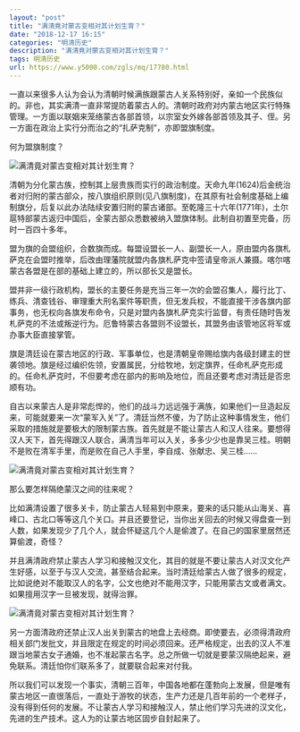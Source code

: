 ```yaml
---
layout: "post"
title: "满清竟对蒙古变相对其计划生育？"
date: "2018-12-17 16:15"
categories: "明清历史"
description: "满清竟对蒙古变相对其计划生育？"
tags: 明清历史
url: https://www.y5000.com/zgls/mq/17780.html
---
```






一直以来很多人认为会认为清朝时候满族跟蒙古人关系特别好，亲如一个民族似的。非也，其实满清一直非常提防着蒙古人的。清朝时政府对内蒙古地区实行特殊管理。一方面以联姻来笼络蒙古各部首领，以宗室女外嫁各部首领及其子、侄。另一方面在政治上实行分而治之的“扎萨克制”，亦即盟旗制度。

何为盟旗制度？

![满清竟对蒙古变相对其计划生育？](/uploads/allimg/170323/6-1F32313402AJ.JPG)

清朝为分化蒙古族，控制其上层贵族而实行的政治制度。天命九年(1624)后金统治者对归附的蒙古部众，按八旗组织原则(见八旗制度)，在其原有社会制度基础上编制旗分，后复以此办法陆续安置归附的蒙古诸部。至乾隆三十六年(1771年)，土尔扈特部蒙古返归中国后，全蒙古部众悉数被纳入盟旗体制。此制自初置至完备，历时一百四十多年。

盟为旗的会盟组织，合数旗而成。每盟设盟长一人、副盟长一人，原由盟内各旗札萨克在会盟时推举，后改由理藩院就盟内各旗札萨克中签请皇帝派人兼摄。喀尔喀蒙古各盟是在部的基础上建立的，所以部长又是盟长。

盟并非一级行政机构，盟长的主要任务是充当三年一次的会盟召集人，履行比丁、练兵、清查钱谷、审理重大刑名案件等职责，但无发兵权，不能直接干涉各旗内部事务，也无权向各旗发布命令，只是对盟内各旗札萨克实行监督，有责任随时告发札萨克的不法或叛逆行为。厄鲁特蒙古各盟则不设盟长，其盟务由该管地区将军或办事大臣直接掌管。

旗是清廷设在蒙古地区的行政、军事单位，也是清朝皇帝赐给旗内各级封建主的世袭领地。旗是经过编织佐领，安置属民，分给牧地，划定旗界，任命札萨克形成的。任命札萨克时，不但要考虑在部内的影响及地位，而且还要考虑对清廷是否忠顺有功。

自古以来蒙古人是非常彪悍的，他们的战斗力远远强于满族，如果他们一旦造起反来，可能就要来一次“蒙军入关”了。清廷当然不傻，为了防止这种事情发生，他们采取的措施就是要极大的限制蒙古族。首先就是不能让蒙古人和汉人往来。要想得汉人天下，首先得跟汉人联合，满清当年可以入关，多多少少也是靠吴三桂。明朝不是败在清军手里，而是败在自己人手里，李自成、张献忠、吴三桂……

![满清竟对蒙古变相对其计划生育？](/uploads/allimg/170323/6-1F32313405L18.JPG)

那么要怎样隔绝蒙汉之间的往来呢？

比如满清设置了很多关卡，防止蒙古人轻易到中原来，要来的话只能从山海关、喜峰口、古北口等等这几个关口。并且还要登记，当你出关回去的时候又得盘查一到人数，如果发现少了几个人，就会怀疑这几个人是偷渡了。在自己的国家里居然还算偷渡，奇怪？

并且满清政府禁止蒙古人学习和接触汉文化，其目的就是不要让蒙古人对汉文化产生好感，以至于与汉人交流，甚至结合起来。当时清廷给蒙古人做了很多的规定，比如说绝对不能取汉人的名字，公文也绝对不能用汉字，只能用蒙古文或者满文。如果擅用汉字一旦被发现，就得治罪。

![满清竟对蒙古变相对其计划生育？](/uploads/allimg/170323/6-1F323134126342.JPG)

另一方面清政府还禁止汉人出关到蒙古的地盘上去经商。即使要去，必须得清政府相关部门发批文，并且限定在规定的时间必须回来。还严格规定，出去的汉人不准跟当地蒙古女子通婚，也不准起蒙古名字。总之所做一切就是要蒙汉隔绝起来，避免联系。清廷怕你们联系多了，就要联合起来对付我。

所以我们可以发现一个事实，清朝三百年，中国各地都在蓬勃向上发展，但是唯有蒙古地区一直很落后，一直处于游牧的状态，生产力还是几百年前的一个老样子，没有得到任何的发展。不让蒙古人学习和接触汉人，禁止他们学习先进的汉文化，先进的生产技术。这人为的让蒙古地区固步自封起来了。
